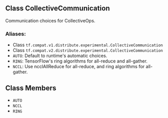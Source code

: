 ## Class CollectiveCommunication

Communication choices for CollectiveOps.
### Aliases:
- Class `tf.compat.v1.distribute.experimental.CollectiveCommunication`
- Class `tf.compat.v2.distribute.experimental.CollectiveCommunication`
- `AUTO`: Default to runtime's automatic choices.
- `RING`: TensorFlow's ring algorithms for all-reduce and all-gather.
- `NCCL`: Use ncclAllReduce for all-reduce, and ring algorithms for all-gather.
## Class Members
- `AUTO`
- `NCCL`
- `RING`
